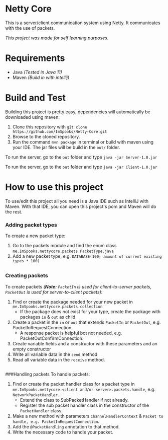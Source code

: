 # Netty Core
This is a server/client communication system using Netty.
It communicates with the use of packets.

<i>This project was made for self learning purposes.</i>


# Requirements
- Java <i>(Tested in Java 11)</i>
- Maven <i>(Build in with intellij)</i>

# Build and Test
Building this project is pretty easy, dependencies will automatically be downloaded using maven:
1. Clone this repository with `git clone https://github.com/ImSpooks/Netty-Core.git`
2. Browse to the cloned repository.
3. Run the command `mvn package` in terminal or build with maven using your IDE. The jar files will be build in the `out/` folder.

To run the server, go to the `out` folder and type `java -jar Server-1.0.jar`

To run the server, go to the `out` folder and type `java -jar Client-1.0.jar`

# How to use this project
To use/edit this project all you need is a Java IDE such as IntelliJ with Maven.
With that IDE, you can open this project's pom and Maven will do the rest.

### Adding packet types
To create a new packet type:
1. Go to the packets module and find the enum class `me.ImSpooks.nettycore.packets.PacketType.java`
2. Add a new packet type, e.g. `DATABASE(100; amount of current existing types * 100)`
##

### Creating packets
To create packets <i>(<b>Note:</b> `PacketIn` is used for client-to-server packets, `PacketOut` is used for server-to-client packets)</i>:

1. Find or create the package needed for your new packet in `me.ImSpooks.nettycore.packets.collection`
    - If the package does not exist for your type, create the package with packages `in` & `out` as child
2. Create a packet in the `in` or `out` that extends `PacketIn` or `PacketOut`, e.g. PacketInRequestConnection.
    - A response packet is helpful bot not needed, e.g. PacketOutConfirmConnection.
3. Create variable fields and a constructor with these parameters and an empty constructor
4. Write all variable data in the `send` method
5. Read all variable data in the `receive` method.
##

###Handling packets
To handle packets:

1. Find or create the packet handler class for a packet type in `me.ImSpooks.nettycore.<client and/or server>.packets.handle`, e.g. `NetworkPacketHandler`.
    - Extend the class to SubPacketHandler if not already.
    - Register the sub packet handler class in the constructor of the `PacketHandler` class.
2. Make a new method with parameters `ChannelHandlerContext` & `Packet to handle, e.g. PacketInRequestConnection`.
3. Add the `@PacketHandling` annotation to that method.
4. Write the necessary code to handle your packet.
##